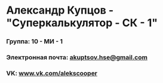 # Александр Купцов - "Суперкалькулятор - СК - 1"
### Группа: 10 - МИ - 1
### Электронная почта: akuptsov.hse@gmail.com
### VK: www.vk.com/alekscooper


